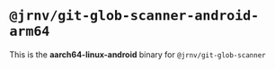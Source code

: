 # `@jrnv/git-glob-scanner-android-arm64`

This is the **aarch64-linux-android** binary for `@jrnv/git-glob-scanner`
